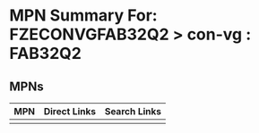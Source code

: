 



# MPN Summary For: FZECONVGFAB32Q2 > con-vg : FAB32Q2

## MPNs
  

|MPN|Direct Links|Search Links|
| :--- | :--- | :--- |
||||
